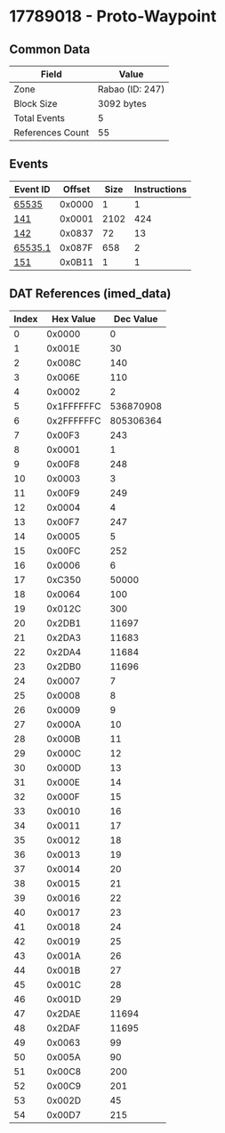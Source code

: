 # 17789018 - Proto-Waypoint

## Common Data

| Field            | Value           |
|------------------|-----------------|
| Zone             | Rabao (ID: 247) |
| Block Size       | 3092 bytes      |
| Total Events     | 5               |
| References Count | 55              |

## Events

| Event ID                | Offset   |   Size |   Instructions |
|-------------------------|----------|--------|----------------|
| [65535](./65535.md)     | 0x0000   |      1 |              1 |
| [141](./141.md)         | 0x0001   |   2102 |            424 |
| [142](./142.md)         | 0x0837   |     72 |             13 |
| [65535.1](./65535.1.md) | 0x087F   |    658 |              2 |
| [151](./151.md)         | 0x0B11   |      1 |              1 |

## DAT References (imed_data)

|   Index | Hex Value   |   Dec Value |
|---------|-------------|-------------|
|       0 | 0x0000      |           0 |
|       1 | 0x001E      |          30 |
|       2 | 0x008C      |         140 |
|       3 | 0x006E      |         110 |
|       4 | 0x0002      |           2 |
|       5 | 0x1FFFFFFC  |   536870908 |
|       6 | 0x2FFFFFFC  |   805306364 |
|       7 | 0x00F3      |         243 |
|       8 | 0x0001      |           1 |
|       9 | 0x00F8      |         248 |
|      10 | 0x0003      |           3 |
|      11 | 0x00F9      |         249 |
|      12 | 0x0004      |           4 |
|      13 | 0x00F7      |         247 |
|      14 | 0x0005      |           5 |
|      15 | 0x00FC      |         252 |
|      16 | 0x0006      |           6 |
|      17 | 0xC350      |       50000 |
|      18 | 0x0064      |         100 |
|      19 | 0x012C      |         300 |
|      20 | 0x2DB1      |       11697 |
|      21 | 0x2DA3      |       11683 |
|      22 | 0x2DA4      |       11684 |
|      23 | 0x2DB0      |       11696 |
|      24 | 0x0007      |           7 |
|      25 | 0x0008      |           8 |
|      26 | 0x0009      |           9 |
|      27 | 0x000A      |          10 |
|      28 | 0x000B      |          11 |
|      29 | 0x000C      |          12 |
|      30 | 0x000D      |          13 |
|      31 | 0x000E      |          14 |
|      32 | 0x000F      |          15 |
|      33 | 0x0010      |          16 |
|      34 | 0x0011      |          17 |
|      35 | 0x0012      |          18 |
|      36 | 0x0013      |          19 |
|      37 | 0x0014      |          20 |
|      38 | 0x0015      |          21 |
|      39 | 0x0016      |          22 |
|      40 | 0x0017      |          23 |
|      41 | 0x0018      |          24 |
|      42 | 0x0019      |          25 |
|      43 | 0x001A      |          26 |
|      44 | 0x001B      |          27 |
|      45 | 0x001C      |          28 |
|      46 | 0x001D      |          29 |
|      47 | 0x2DAE      |       11694 |
|      48 | 0x2DAF      |       11695 |
|      49 | 0x0063      |          99 |
|      50 | 0x005A      |          90 |
|      51 | 0x00C8      |         200 |
|      52 | 0x00C9      |         201 |
|      53 | 0x002D      |          45 |
|      54 | 0x00D7      |         215 |
